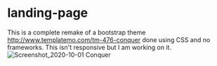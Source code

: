 # landing-page
This is a complete remake of a bootstrap theme http://www.templatemo.com/tm-476-conquer done using CSS and no frameworks. This isn't responsive but I am working on it.
![Screenshot_2020-10-01 Conquer](https://user-images.githubusercontent.com/41210361/94818476-cc1cce00-041b-11eb-864d-94c944d19735.jpg)


